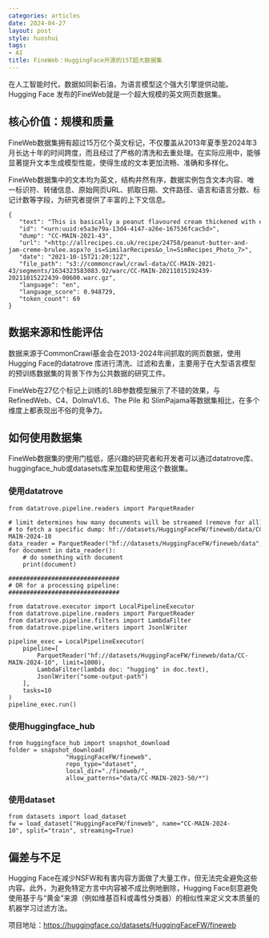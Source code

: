 ```yaml
---
categories: articles
date: 2024-04-27
layout: post
style: huoshui
tags:
- AI
title: FineWeb：HuggingFace开源的15T超大数据集
---
```


在人工智能时代，数据如同新石油，为语言模型这个强大引擎提供动能。Hugging Face 发布的FineWeb就是一个超大规模的英文网页数据集。

## 核心价值：规模和质量

FineWeb数据集拥有超过15万亿个英文标记，不仅覆盖从2013年夏季至2024年3月长达十年的时间跨度，而且经过了严格的清洗和去重处理。在实际应用中，能够显著提升文本生成模型性能，使得生成的文本更加流畅、准确和多样化。

FineWeb数据集中的文本均为英文，结构井然有序，数据实例包含文本内容、唯一标识符、转储信息、原始网页URL、抓取日期、文件路径、语言和语言分数、标记计数等字段，为研究者提供了丰富的上下文信息。

    
    
    {  
       "text": "This is basically a peanut flavoured cream thickened with egg yolks and then set into a ramekin on top of some jam. Tony, one of the Wedgwood chefs, suggested sprinkling on some toasted crushed peanuts at the end to create extra crunch, which I thought was a great idea. The result is excellent.",  
       "id": "<urn:uuid:e5a3e79a-13d4-4147-a26e-167536fcac5d>",  
       "dump": "CC-MAIN-2021-43",  
       "url": "<http://allrecipes.co.uk/recipe/24758/peanut-butter-and-jam-creme-brulee.aspx?o_is=SimilarRecipes&o_ln=SimRecipes_Photo_7>",  
       "date": "2021-10-15T21:20:12Z",  
       "file_path": "s3://commoncrawl/crawl-data/CC-MAIN-2021-43/segments/1634323583083.92/warc/CC-MAIN-20211015192439-20211015222439-00600.warc.gz",  
       "language": "en",  
       "language_score": 0.948729,  
       "token_count": 69  
    }

## 数据来源和性能评估

数据来源于CommonCrawl基金会在2013-2024年间抓取的网页数据，使用Hugging Face的datatrove
库进行清洗、过滤和去重，主要用于在大型语言模型的预训练数据集的背景下作为公共数据的研究工件。

FineWeb在27亿个标记上训练的1.8B参数模型展示了不错的效果，与RefinedWeb、C4、DolmaV1.6、The Pile 和
SlimPajama等数据集相比，在多个维度上都表现出不俗的竞争力。

## 如何使用数据集

FineWeb数据集的使用门槛低，感兴趣的研究者和开发者可以通过datatrove库、huggingface_hub或datasets库来加载和使用这个数据集。

### 使用datatrove

    
    
    from datatrove.pipeline.readers import ParquetReader  
      
    # limit determines how many documents will be streamed (remove for all)  
    # to fetch a specific dump: hf://datasets/HuggingFaceFW/fineweb/data/CC-MAIN-2024-10  
    data_reader = ParquetReader("hf://datasets/HuggingFaceFW/fineweb/data", limit=1000)   
    for document in data_reader():  
        # do something with document  
        print(document)  
      
    ###############################      
    # OR for a processing pipeline:  
    ###############################  
      
    from datatrove.executor import LocalPipelineExecutor  
    from datatrove.pipeline.readers import ParquetReader  
    from datatrove.pipeline.filters import LambdaFilter  
    from datatrove.pipeline.writers import JsonlWriter  
      
    pipeline_exec = LocalPipelineExecutor(  
        pipeline=[  
            ParquetReader("hf://datasets/HuggingFaceFW/fineweb/data/CC-MAIN-2024-10", limit=1000),  
            LambdaFilter(lambda doc: "hugging" in doc.text),  
            JsonlWriter("some-output-path")  
        ],  
        tasks=10  
    )  
    pipeline_exec.run()

### 使用huggingface_hub

    
    
    from huggingface_hub import snapshot_download  
    folder = snapshot_download(  
                    "HuggingFaceFW/fineweb",   
                    repo_type="dataset",  
                    local_dir="./fineweb/",  
                    allow_patterns="data/CC-MAIN-2023-50/*")

### 使用dataset

    
    
    from datasets import load_dataset  
    fw = load_dataset("HuggingFaceFW/fineweb", name="CC-MAIN-2024-10", split="train", streaming=True)

## 偏差与不足

Hugging Face在减少NSFW和有害内容方面做了大量工作，但无法完全避免这些内容。此外，为避免特定方言中内容被不成比例地删除，Hugging
Face刻意避免使用基于与“黄金”来源（例如维基百科或毒性分类器）的相似性来定义文本质量的机器学习过滤方法。

  

项目地址：https://huggingface.co/datasets/HuggingFaceFW/fineweb
